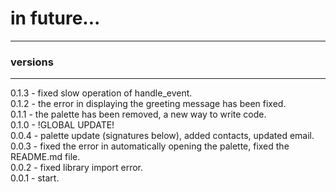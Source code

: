 # in future... #
-----------
### versions ###
-----------
0.1.3 - fixed slow operation of handle_event.
<br>
0.1.2 - the error in displaying the greeting message has been fixed.
<br>
0.1.1 - the palette has been removed, a new way to write code.
<br>
0.1.0 - !GLOBAL UPDATE!
<br>
0.0.4 - palette update (signatures below), added contacts, updated email.
<br>
0.0.3 - fixed the error in automatically opening the palette, fixed the README.md file.
<br>
0.0.2 - fixed library import error.
<br>
0.0.1 - start.
<br>